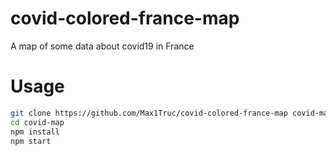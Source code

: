 # covid-colored-france-map
A map of some data about covid19 in France

# Usage
```bash
git clone https://github.com/Max1Truc/covid-colored-france-map covid-map
cd covid-map
npm install
npm start
```
